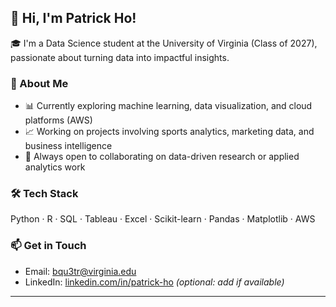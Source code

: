 ## 👋 Hi, I'm Patrick Ho!

🎓 I'm a Data Science student at the University of Virginia (Class of 2027), passionate about turning data into impactful insights.

### 📌 About Me
- 📊 Currently exploring machine learning, data visualization, and cloud platforms (AWS)
- 📈 Working on projects involving sports analytics, marketing data, and business intelligence
- 🤝 Always open to collaborating on data-driven research or applied analytics work

### 🛠️ Tech Stack
Python · R · SQL · Tableau · Excel · Scikit-learn · Pandas · Matplotlib · AWS

### 📫 Get in Touch
- Email: [bqu3tr@virginia.edu](mailto:bqu3tr@virginia.edu)
- LinkedIn: [linkedin.com/in/patrick-ho](https://linkedin.com/in/patrick-ho) *(optional: add if available)*

---

<!--
**PatrickHo718/PatrickHo718** is a ✨ _special_ ✨ repository because its `README.md` (this file) appears on your GitHub profile.
-->
